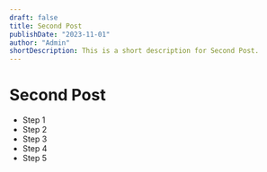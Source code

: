```yaml
---
draft: false
title: Second Post
publishDate: "2023-11-01"
author: "Admin"
shortDescription: This is a short description for Second Post.
---
```

# Second Post

- Step 1
- Step 2
- Step 3
- Step 4
- Step 5